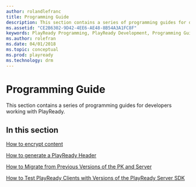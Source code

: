 ```yaml
---
author: rolandlefranc
title: Programming Guide
description: This section contains a series of programming guides for developers working with PlayReady.
ms.assetid: "CE2B6302-9D42-4EE6-AE48-8B54A3A1FC8F"
keywords: PlayReady Programming, PlayReady Development, Programming Guide
ms.author: rolefran
ms.date: 04/01/2018
ms.topic: conceptual
ms.prod: playready
ms.technology: drm
---
```



# Programming Guide


This section contains a series of programming guides for developers working with PlayReady.

## In this section

[How to encrypt content](how-to-package-mp4-based.md)

[How to generate a PlayReady Header](how-to-generate-playready-header.md)

[How to Migrate from Previous Versions of the PK and Server](how-to-migrate.md)

[How to Test PlayReady Clients with Versions of the PlayReady Server SDK](how-to-test-client-server-versions.md)